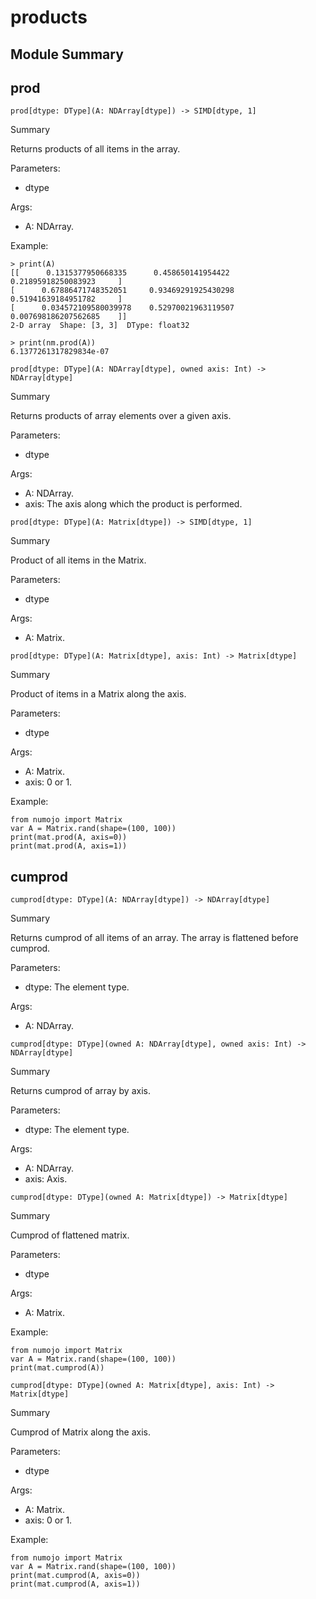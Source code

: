 



# products

##  Module Summary
  

## prod


```Mojo
prod[dtype: DType](A: NDArray[dtype]) -> SIMD[dtype, 1]
```  
Summary  
  
Returns products of all items in the array.  
  
Parameters:  

- dtype
  
Args:  

- A: NDArray.


Example:
```console
> print(A)
[[      0.1315377950668335      0.458650141954422       0.21895918250083923     ]
[      0.67886471748352051     0.93469291925430298     0.51941639184951782     ]
[      0.034572109580039978    0.52970021963119507     0.007698186207562685    ]]
2-D array  Shape: [3, 3]  DType: float32

> print(nm.prod(A))
6.1377261317829834e-07
```


```Mojo
prod[dtype: DType](A: NDArray[dtype], owned axis: Int) -> NDArray[dtype]
```  
Summary  
  
Returns products of array elements over a given axis.  
  
Parameters:  

- dtype
  
Args:  

- A: NDArray.
- axis: The axis along which the product is performed.


```Mojo
prod[dtype: DType](A: Matrix[dtype]) -> SIMD[dtype, 1]
```  
Summary  
  
Product of all items in the Matrix.  
  
Parameters:  

- dtype
  
Args:  

- A: Matrix.


```Mojo
prod[dtype: DType](A: Matrix[dtype], axis: Int) -> Matrix[dtype]
```  
Summary  
  
Product of items in a Matrix along the axis.  
  
Parameters:  

- dtype
  
Args:  

- A: Matrix.
- axis: 0 or 1.


Example:
```mojo
from numojo import Matrix
var A = Matrix.rand(shape=(100, 100))
print(mat.prod(A, axis=0))
print(mat.prod(A, axis=1))
```
## cumprod


```Mojo
cumprod[dtype: DType](A: NDArray[dtype]) -> NDArray[dtype]
```  
Summary  
  
Returns cumprod of all items of an array. The array is flattened before cumprod.  
  
Parameters:  

- dtype: The element type.
  
Args:  

- A: NDArray.


```Mojo
cumprod[dtype: DType](owned A: NDArray[dtype], owned axis: Int) -> NDArray[dtype]
```  
Summary  
  
Returns cumprod of array by axis.  
  
Parameters:  

- dtype: The element type.
  
Args:  

- A: NDArray.
- axis: Axis.


```Mojo
cumprod[dtype: DType](owned A: Matrix[dtype]) -> Matrix[dtype]
```  
Summary  
  
Cumprod of flattened matrix.  
  
Parameters:  

- dtype
  
Args:  

- A: Matrix.


Example:
```mojo
from numojo import Matrix
var A = Matrix.rand(shape=(100, 100))
print(mat.cumprod(A))
```

```Mojo
cumprod[dtype: DType](owned A: Matrix[dtype], axis: Int) -> Matrix[dtype]
```  
Summary  
  
Cumprod of Matrix along the axis.  
  
Parameters:  

- dtype
  
Args:  

- A: Matrix.
- axis: 0 or 1.


Example:
```mojo
from numojo import Matrix
var A = Matrix.rand(shape=(100, 100))
print(mat.cumprod(A, axis=0))
print(mat.cumprod(A, axis=1))
```